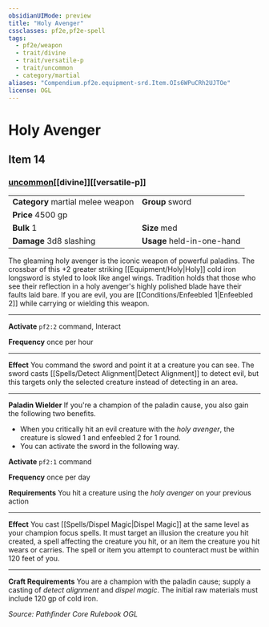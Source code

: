 ```yaml
---
obsidianUIMode: preview
title: "Holy Avenger"
cssclasses: pf2e,pf2e-spell
tags:
  - pf2e/weapon
  - trait/divine
  - trait/versatile-p
  - trait/uncommon
  - category/martial
aliases: "Compendium.pf2e.equipment-srd.Item.OIs6WPuCRh2UJTOe"
license: OGL
---
```

# Holy Avenger
## Item 14
### [uncommon](uncommon "Uncommon Rarity Trait")[[divine]][[versatile-p]]

|  |  |
| -- | -- |
| **Category** martial melee weapon | **Group** sword |
| **Price** 4500 gp |  |
| **Bulk** 1 | **Size** med |
| **Damage** 3d8 slashing  | **Usage** held-in-one-hand |



The gleaming holy avenger is the iconic weapon of powerful paladins. The crossbar of this +2 greater striking [[Equipment/Holy|Holy]] cold iron longsword is styled to look like angel wings. Tradition holds that those who see their reflection in a holy avenger's highly polished blade have their faults laid bare. If you are evil, you are [[Conditions/Enfeebled 1|Enfeebled 2]] while carrying or wielding this weapon.

* * *

**Activate** `pf2:2` command, Interact

**Frequency** once per hour

* * *

**Effect** You command the sword and point it at a creature you can see. The sword casts [[Spells/Detect Alignment|Detect Alignment]] to detect evil, but this targets only the selected creature instead of detecting in an area.

* * *

**Paladin Wielder** If you're a champion of the paladin cause, you also gain the following two benefits.

*   When you critically hit an evil creature with the _holy avenger_, the creature is slowed 1 and enfeebled 2 for 1 round.
*   You can activate the sword in the following way.

**Activate** `pf2:1` command

**Frequency** once per day

**Requirements** You hit a creature using the _holy avenger_ on your previous action

* * *

**Effect** You cast [[Spells/Dispel Magic|Dispel Magic]] at the same level as your champion focus spells. It must target an illusion the creature you hit created, a spell affecting the creature you hit, or an item the creature you hit wears or carries. The spell or item you attempt to counteract must be within 120 feet of you.

* * *

**Craft Requirements** You are a champion with the paladin cause; supply a casting of _detect alignment_ and _dispel magic_. The initial raw materials must include 120 gp of cold iron.

*Source: Pathfinder Core Rulebook*
*OGL*